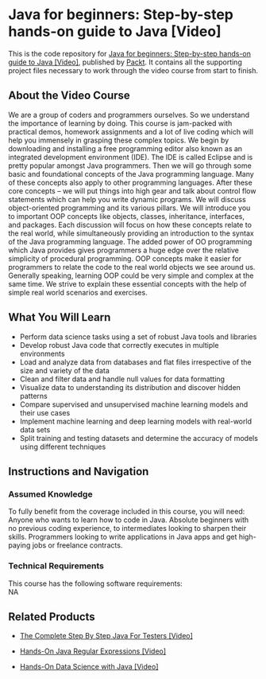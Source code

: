# Java for beginners: Step-by-step hands-on guide to Java [Video]
This is the code repository for [Java for beginners: Step-by-step hands-on guide to Java [Video]](https://www.packtpub.com/big-data-and-business-intelligence/hands-data-science-java-video?utm_source=github&utm_medium=repository&utm_campaign=9781787125346), published by [Packt](https://www.packtpub.com/?utm_source=github). It contains all the supporting project files necessary to work through the video course from start to finish.
## About the Video Course
We are a group of coders and programmers ourselves. So we understand the importance of learning by doing. This course is jam-packed with practical demos, homework assignments and a lot of live coding which will help you immensely in grasping these complex topics. We begin by downloading and installing a free programming editor also known as an integrated development environment (IDE). The IDE is called Eclipse and is pretty popular amongst Java programmers. Then we will go through some basic and foundational concepts of the Java programming language. Many of these concepts also apply to other programming languages. After these core concepts – we will put things into high gear and talk about control flow statements which can help you write dynamic programs. We will discuss object-oriented programming and its various pillars. We will introduce you to important OOP concepts like objects, classes, inheritance, interfaces, and packages. Each discussion will focus on how these concepts relate to the real world, while simultaneously providing an introduction to the syntax of the Java programming language. The added power of OO programming which Java provides gives programmers a huge edge over the relative simplicity of procedural programming. OOP concepts make it easier for programmers to relate the code to the real world objects we see around us. Generally speaking, learning OOP could be very simple and complex at the same time. We strive to explain these essential concepts with the help of simple real world scenarios and exercises.

<H2>What You Will Learn</H2>
<DIV class=book-info-will-learn-text>
<UL>
<LI>Perform data science tasks using a set of robust Java tools and libraries 
<LI>Develop robust Java code that correctly executes in multiple environments 
<LI>Load and analyze data from databases and flat files irrespective of the size and variety of the data 
<LI>Clean and filter data and handle null values for data formatting 
<LI>Visualize data to understanding its distribution and discover hidden patterns 
<LI>Compare supervised and unsupervised machine learning models and their use cases 
<LI>Implement machine learning and deep learning models with real-world data sets 
<LI>Split training and testing datasets and determine the accuracy of models using different techniques </LI></UL></DIV>

## Instructions and Navigation
### Assumed Knowledge
To fully benefit from the coverage included in this course, you will need:<br/>
Anyone who wants to learn how to code in Java. Absolute beginners with no previous coding experience, to intermediates looking to sharpen their skills. Programmers looking to write applications in Java apps and get high-paying jobs or freelance contracts.
### Technical Requirements
This course has the following software requirements:<br/>
NA

## Related Products
* [The Complete Step By Step Java For Testers [Video]](https://www.packtpub.com/big-data-and-business-intelligence/hands-data-science-java-video?utm_source=github&utm_medium=repository&utm_campaign=9781787125346)

* [Hands-On Java Regular Expressions [Video]](https://www.packtpub.com/big-data-and-business-intelligence/hands-data-science-java-video?utm_source=github&utm_medium=repository&utm_campaign=9781787125346)

* [Hands-On Data Science with Java [Video]](https://www.packtpub.com/big-data-and-business-intelligence/hands-data-science-java-video?utm_source=github&utm_medium=repository&utm_campaign=9781787125346)

